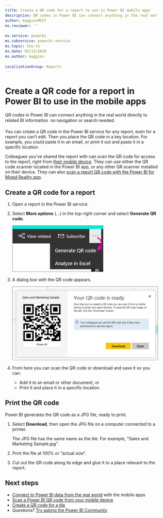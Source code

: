 ```yaml
---
title: Create a QR code for a report to use in Power BI mobile apps
description: QR codes in Power BI can connect anything in the real world directly to related BI information in the Power BI mobile app, no search needed.
author: maggiesMSFT
ms.reviewer: ''

ms.service: powerbi
ms.subservice: powerbi-service
ms.topic: how-to
ms.date: 03/13/2018
ms.author: maggies

LocalizationGroup: Reports
---
```

# Create a QR code for a report in Power BI to use in the mobile apps
QR codes in Power BI can connect anything in the real world directly to related BI information &#151; no navigation or search needed.

You can create a QR code in the Power BI service for any report, even for a report you can't edit. Then you place the QR code in a key location. For example, you could paste it in an email, or print it out and paste it in a specific location. 

Colleagues you've shared the report with can scan the QR code for access to the report, right from [their mobile device](../consumer/mobile/mobile-apps-qr-code.md). They can use either the QR code scanner located in the Power BI app, or any other QR scanner installed on their device. They can also [scan a report QR code with the Power BI for Mixed Reality app](../consumer/mobile/mobile-mixed-reality-app.md#scan-a-report-qr-code-in-holographic-view).

## Create a QR code for a report
1. Open a report in the Power BI service.
2. Select **More options** (...) in the top-right corner and select **Generate QR code**. 
   
    ![Screenshot of a report, showing a pointer from the ellipsis to Generate Q R code.](media/service-create-qr-code-for-report/power-bi-create-qr-code-report.png)
3. A dialog box with the QR code appears. 
   
    ![Screenshot of a dialog, showing the Q R code is ready to download or save.](media/service-create-qr-code-for-report/powerbi_report_qrcode.png)
4. From here you can scan the QR code or download and save it so you can: 
   
   * Add it to an email or other document, or 
   * Print it and place it in a specific location. 

## Print the QR code
Power BI generates the QR code as a JPG file, ready to print. 

1. Select **Download**, then open the JPG file on a computer connected to a printer.  
   
   The JPG file has the same name as the tile. For example, "Sales and Marketing Sample.jpg".
   
1. Print the file at 100% or “actual size”.  
2. Cut out the QR code along its edge and glue it to a place relevant to the report. 

## Next steps
* [Connect to Power BI data from the real world](../consumer/mobile/mobile-apps-data-in-real-world-context.md) with the mobile apps
* [Scan a Power BI QR code from your mobile device](../consumer/mobile/mobile-apps-qr-code.md)
* [Create a QR code for a tile](service-create-qr-code-for-tile.md)
* Questions? [Try asking the Power BI Community](https://community.powerbi.com/)

